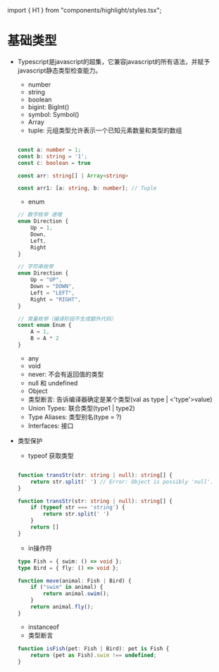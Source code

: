 import { H1 } from "components/highlight/styles.tsx";

<H1>基础类型</H1>

- Typescript是javascript的超集，它兼容javascript的所有语法，并赋予javascript静态类型检查能力。
    - number
    - string
    - boolean
    - bigint: BigInt()
    - symbol: Symbol()
    - Array
    - tuple: 元组类型允许表示一个已知元素数量和类型的数组

    ```typescript width=100%

    const a: number = 1;
    const b: string = '1';
    const c: boolean = true

    const arr: string[] | Array<string>

    const arr1: [a: string, b: number]; // Tuple

    ```
    - enum 

    ```typescript width=100%
    // 数字枚举 递增
    enum Direction {
        Up = 1,
        Down,
        Left,
        Right
    }

    // 字符串枚举
    enum Direction {
        Up = "UP",
        Down = "DOWN",
        Left = "LEFT",
        Right = "RIGHT",
    }

    // 常量枚举（编译阶段不生成额外代码）
    const enum Enum {
        A = 1,
        B = A * 2
    }

    ```

    - any 
    - void 
    - never: 不会有返回值的类型
    - null 和 undefined 
    - Object
    - 类型断言: 告诉编译器确定是某个类型(val as type | <'type'>value)
    - Union Types: 联合类型(type1 | type2)
    - Type Aliases: 类型别名(type = ?)
    - Interfaces: 接口

- 类型保护
    - typeof 获取类型
    ```typescript width=100% 

    function transStr(str: string | null): string[] {
        return str.split(' ') // Error: Object is possibly 'null'.
    }

    function transStr(str: string | null): string[] {
        if (typeof str === 'string') {
            return str.split(' ')
        }
        return []
    }

    ```

    - in操作符
    ```typescript width=100%
    type Fish = { swim: () => void };
    type Bird = { fly: () => void };

    function move(animal: Fish | Bird) {
        if ("swim" in animal) {
            return animal.swim();
        }
        return animal.fly();
    }
    ```
    - instanceof
    - 类型断言
    ```typescript width=100%
    function isFish(pet: Fish | Bird): pet is Fish {
        return (pet as Fish).swim !== undefined;
    }
    ```